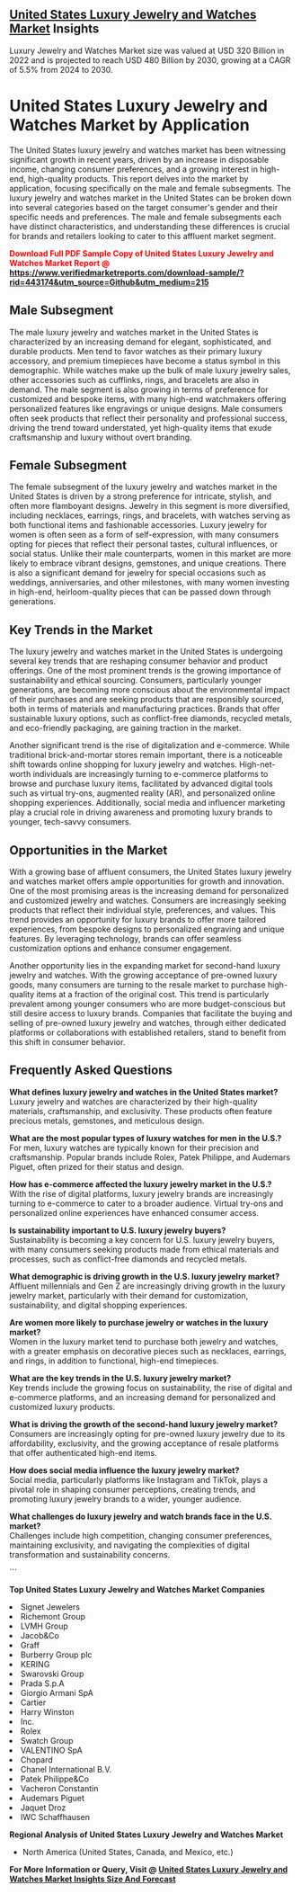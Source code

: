<h2><a href="https://www.verifiedmarketreports.com/download-sample/?rid=443174&amp;utm_source=Github&amp;utm_medium=215" target="_blank">United States Luxury Jewelry and Watches Market</a> Insights</h2><p>Luxury Jewelry and Watches Market size was valued at USD 320 Billion in 2022 and is projected to reach USD 480 Billion by 2030, growing at a CAGR of 5.5% from 2024 to 2030.</p><p> <h1>United States Luxury Jewelry and Watches Market by Application</h1> <p>The United States luxury jewelry and watches market has been witnessing significant growth in recent years, driven by an increase in disposable income, changing consumer preferences, and a growing interest in high-end, high-quality products. This report delves into the market by application, focusing specifically on the male and female subsegments. The luxury jewelry and watches market in the United States can be broken down into several categories based on the target consumer's gender and their specific needs and preferences. The male and female subsegments each have distinct characteristics, and understanding these differences is crucial for brands and retailers looking to cater to this affluent market segment.</p> <p><strong><p><span class=""><span style="color: #ff0000;"><strong>Download Full PDF Sample Copy of United States Luxury Jewelry and Watches Market Report</strong> @ </span><a href="https://www.verifiedmarketreports.com/download-sample/?rid=443174&amp;utm_source=Github&amp;utm_medium=215" target="_blank">https://www.verifiedmarketreports.com/download-sample/?rid=443174&amp;utm_source=Github&amp;utm_medium=215</a></span></p></strong></p> <h2>Male Subsegment</h2> <p>The male luxury jewelry and watches market in the United States is characterized by an increasing demand for elegant, sophisticated, and durable products. Men tend to favor watches as their primary luxury accessory, and premium timepieces have become a status symbol in this demographic. While watches make up the bulk of male luxury jewelry sales, other accessories such as cufflinks, rings, and bracelets are also in demand. The male segment is also growing in terms of preference for customized and bespoke items, with many high-end watchmakers offering personalized features like engravings or unique designs. Male consumers often seek products that reflect their personality and professional success, driving the trend toward understated, yet high-quality items that exude craftsmanship and luxury without overt branding.</p> <h2>Female Subsegment</h2> <p>The female subsegment of the luxury jewelry and watches market in the United States is driven by a strong preference for intricate, stylish, and often more flamboyant designs. Jewelry in this segment is more diversified, including necklaces, earrings, rings, and bracelets, with watches serving as both functional items and fashionable accessories. Luxury jewelry for women is often seen as a form of self-expression, with many consumers opting for pieces that reflect their personal tastes, cultural influences, or social status. Unlike their male counterparts, women in this market are more likely to embrace vibrant designs, gemstones, and unique creations. There is also a significant demand for jewelry for special occasions such as weddings, anniversaries, and other milestones, with many women investing in high-end, heirloom-quality pieces that can be passed down through generations.</p> <h2>Key Trends in the Market</h2> <p>The luxury jewelry and watches market in the United States is undergoing several key trends that are reshaping consumer behavior and product offerings. One of the most prominent trends is the growing importance of sustainability and ethical sourcing. Consumers, particularly younger generations, are becoming more conscious about the environmental impact of their purchases and are seeking products that are responsibly sourced, both in terms of materials and manufacturing practices. Brands that offer sustainable luxury options, such as conflict-free diamonds, recycled metals, and eco-friendly packaging, are gaining traction in the market.</p> <p>Another significant trend is the rise of digitalization and e-commerce. While traditional brick-and-mortar stores remain important, there is a noticeable shift towards online shopping for luxury jewelry and watches. High-net-worth individuals are increasingly turning to e-commerce platforms to browse and purchase luxury items, facilitated by advanced digital tools such as virtual try-ons, augmented reality (AR), and personalized online shopping experiences. Additionally, social media and influencer marketing play a crucial role in driving awareness and promoting luxury brands to younger, tech-savvy consumers.</p> <h2>Opportunities in the Market</h2> <p>With a growing base of affluent consumers, the United States luxury jewelry and watches market offers ample opportunities for growth and innovation. One of the most promising areas is the increasing demand for personalized and customized jewelry and watches. Consumers are increasingly seeking products that reflect their individual style, preferences, and values. This trend provides an opportunity for luxury brands to offer more tailored experiences, from bespoke designs to personalized engraving and unique features. By leveraging technology, brands can offer seamless customization options and enhance consumer engagement.</p> <p>Another opportunity lies in the expanding market for second-hand luxury jewelry and watches. With the growing acceptance of pre-owned luxury goods, many consumers are turning to the resale market to purchase high-quality items at a fraction of the original cost. This trend is particularly prevalent among younger consumers who are more budget-conscious but still desire access to luxury brands. Companies that facilitate the buying and selling of pre-owned luxury jewelry and watches, through either dedicated platforms or collaborations with established retailers, stand to benefit from this shift in consumer behavior.</p> <h2>Frequently Asked Questions</h2> <p><strong>What defines luxury jewelry and watches in the United States market?</strong><br>Luxury jewelry and watches are characterized by their high-quality materials, craftsmanship, and exclusivity. These products often feature precious metals, gemstones, and meticulous design.</p> <p><strong>What are the most popular types of luxury watches for men in the U.S.?</strong><br>For men, luxury watches are typically known for their precision and craftsmanship. Popular brands include Rolex, Patek Philippe, and Audemars Piguet, often prized for their status and design.</p> <p><strong>How has e-commerce affected the luxury jewelry market in the U.S.?</strong><br>With the rise of digital platforms, luxury jewelry brands are increasingly turning to e-commerce to cater to a broader audience. Virtual try-ons and personalized online experiences have enhanced consumer access.</p> <p><strong>Is sustainability important to U.S. luxury jewelry buyers?</strong><br>Sustainability is becoming a key concern for U.S. luxury jewelry buyers, with many consumers seeking products made from ethical materials and processes, such as conflict-free diamonds and recycled metals.</p> <p><strong>What demographic is driving growth in the U.S. luxury jewelry market?</strong><br>Affluent millennials and Gen Z are increasingly driving growth in the luxury jewelry market, particularly with their demand for customization, sustainability, and digital shopping experiences.</p> <p><strong>Are women more likely to purchase jewelry or watches in the luxury market?</strong><br>Women in the luxury market tend to purchase both jewelry and watches, with a greater emphasis on decorative pieces such as necklaces, earrings, and rings, in addition to functional, high-end timepieces.</p> <p><strong>What are the key trends in the U.S. luxury jewelry market?</strong><br>Key trends include the growing focus on sustainability, the rise of digital and e-commerce platforms, and an increasing demand for personalized and customized luxury products.</p> <p><strong>What is driving the growth of the second-hand luxury jewelry market?</strong><br>Consumers are increasingly opting for pre-owned luxury jewelry due to its affordability, exclusivity, and the growing acceptance of resale platforms that offer authenticated high-end items.</p> <p><strong>How does social media influence the luxury jewelry market?</strong><br>Social media, particularly platforms like Instagram and TikTok, plays a pivotal role in shaping consumer perceptions, creating trends, and promoting luxury jewelry brands to a wider, younger audience.</p> <p><strong>What challenges do luxury jewelry and watch brands face in the U.S. market?</strong><br>Challenges include high competition, changing consumer preferences, maintaining exclusivity, and navigating the complexities of digital transformation and sustainability concerns.</p> ```</p><p><strong>Top United States Luxury Jewelry and Watches Market Companies</strong></p><div data-test-id=""><p><li>Signet Jewelers</li><li> Richemont Group</li><li> LVMH Group</li><li> Jacob&Co</li><li> Graff</li><li> Burberry Group plc</li><li> KERING</li><li> Swarovski Group</li><li> Prada S.p.A</li><li> Giorgio Armani SpA</li><li> Cartier</li><li> Harry Winston</li><li>Inc.</li><li> Rolex</li><li> Swatch Group</li><li> VALENTINO SpA</li><li> Chopard</li><li> Chanel International B.V.</li><li> Patek Philippe&Co</li><li> Vacheron Constantin</li><li> Audemars Piguet</li><li> Jaquet Droz</li><li> IWC Schaffhausen</li></p><div><strong>Regional Analysis of&nbsp;United States Luxury Jewelry and Watches Market</strong></div><ul><li dir="ltr"><p dir="ltr">North America&nbsp;(United States, Canada, and Mexico, etc.)</p></li></ul><p><strong>For More Information or Query, Visit @&nbsp;</strong><strong><a href="https://www.verifiedmarketreports.com/product/luxury-jewelry-and-watches-market/?utm_source=Github&amp;utm_medium=215" target="_blank">United States Luxury Jewelry and Watches Market Insights Size And Forecast</a></strong></p></div>
